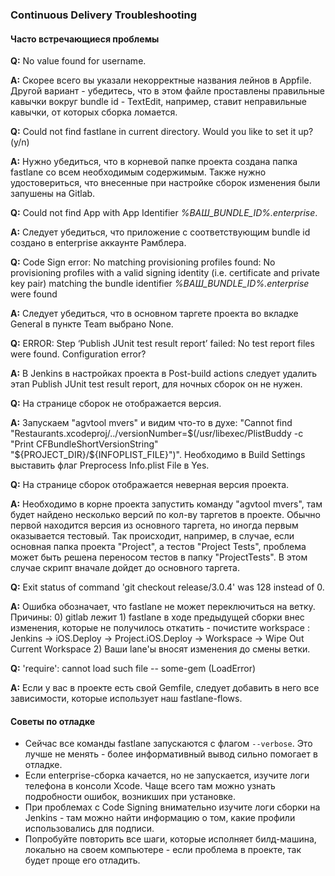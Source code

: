 ### Continuous Delivery Troubleshooting

#### Часто встречающиеся проблемы

**Q:** No value found for username.
  
**A:** Скорее всего вы указали некорректные названия лейнов в Appfile. Другой вариант - убедитесь, что в этом файле проставлены правильные кавычки вокруг bundle id - TextEdit, например, ставит неправильные кавычки, от которых сборка ломается.
  
**Q:** Could not find fastlane in current directory. Would you like to set it up? (y/n)

**A:** Нужно убедиться, что в корневой папке проекта создана папка fastlane со всем необходимым содержимым. Также нужно удостовериться, что внесенные при настройке сборок изменения были запушены на Gitlab.

**Q:** Could not find App with App Identifier *%ВАШ_BUNDLE_ID%.enterprise*.

**A:** Следует убедиться, что приложение с соответствующим bundle id создано в enterprise аккаунте Рамблера.

**Q:** Code Sign error: No matching provisioning profiles found: No provisioning profiles with a valid signing identity (i.e. certificate and private key pair) matching the bundle identifier *%ВАШ_BUNDLE_ID%.enterprise* were found

**A:** Следует убедиться, что в основном таргете проекта во вкладке General в пункте Team выбрано None.

**Q:** ERROR: Step ‘Publish JUnit test result report’ failed: No test report files were found. Configuration error?

**A:** В Jenkins в настройках проекта в Post-build actions следует удалить этап Publish JUnit test result report, для ночных сборок он не нужен.

**Q:** На странице сборок не отображается версия.

**A:** Запускаем "agvtool mvers" и видим что-то в духе: "Cannot find "Restaurants.xcodeproj/../versionNumber=$(/usr/libexec/PlistBuddy -c "Print CFBundleShortVersionString" "${PROJECT_DIR}/${INFOPLIST_FILE}")". Необходимо в Build Settings выставить флаг Preprocess Info.plist File в Yes.

**Q:** На странице сборок отображается неверная версия проекта.

**A:** Необходимо в корне проекта запустить команду "agvtool mvers", там будет найдено несколько версий по кол-ву таргетов в проекте. Обычно первой находится версия из основного таргета, но иногда первым оказывается тестовый. Так происходит, например, в случае, если основная папка проекта "Project", а тестов "Project Tests", проблема может быть решена переносом тестов в папку "ProjectTests". В этом случае скрипт вначале дойдет до основного таргета.

**Q:** Exit status of command 'git checkout release/3.0.4' was 128 instead of 0.

**A:** Ошибка обозначает, что fastlane не может переключиться на ветку. Причины: 0) gitlab лежит 1) fastlane в ходе предыдущей сборки внес изменения, которые не получилось откатить - почистите workspace : Jenkins -> iOS.Deploy -> Project.iOS.Deploy -> Workspace -> Wipe Out Current Workspace 2) Ваши lane'ы вносят изменения до смены ветки.

**Q:** 'require': cannot load such file -- some-gem (LoadError)

**A:** Если у вас в проекте есть свой Gemfile, следует добавить в него все зависимости, которые использует наш fastlane-flows.

#### Советы по отладке

- Сейчас все команды fastlane запускаются с флагом `--verbose`. Это лучше не менять - более информативный вывод сильно помогает в отладке.
- Если enterprise-сборка качается, но не запускается, изучите логи телефона в консоли Xcode. Чаще всего там можно узнать подробности ошибок, возникших при установке.
- При проблемах с Code Signing внимательно изучите логи сборки на Jenkins - там можно найти информацию о том, какие профили использовались для подписи.
- Попробуйте повторить все шаги, которые исполняет билд-машина, локально на своем компьютере - если проблема в проекте, так будет проще его отладить.
